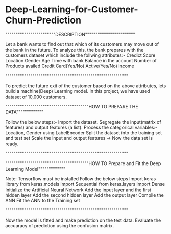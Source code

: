 # Deep-Learning-for-Customer-Churn-Prediction

""""""""""""""""""""""""DESCRIPTION""""""""""""""""""""""""

Let a bank wants to find out that which of its customers may move out of the bank in the future.
To analyze this, the bank prepares with the customers dataset which include the follwing attributes:-
  Credict Score
  Location
  Gender
  Age
  Time with bank
  Balance in the account
  Number of Products availed
  Credit Card(Yes/No)
  Active(Yes/No)
  Income
  
"""""""""""""""""""""""""""""""""""""""""""""""""""""""""""

To predict the future exit of the customer based on the above attributes, lets build a machine(Deep) Learning model.
In this project, we have used dataset of 10,000 customers.


""""""""""""""""""""""""""""""""""""""""HOW TO PREPARE THE DATA"""""""""""""

Follow the below steps:-
  Import the dataset.
  Segregate the input(matrix of features) and output features (a list).
  Process the categorical variables:- Location, Gender using LabelEncoder
  Split the dataset into the training set and test set
  Scale the input and output features
  -> Now the data set is ready.
  
"""""""""""""""""""""""""""""""""""""""""""""""""""""""""""


""""""""""""""""""""""""""""""""""""""""HOW TO Prepare and Fit the Deep Learning Model"""""""""""""

Note: Tensorflow must be installed
Follow the below steps
  Import keras library
  from keras.models import Sequential
  from keras.layers import Dense
  Initialize the Artificial Neural Network
  Add the input layer and the first hidden layer
  Add the second hidden layer
  Add the output layer
  Compile the ANN
  Fit the ANN to the Training set
  
  """""""""""""""""""""""""""""""""""""""""""""""""""""""""""
  
Now the model is fitted and make prediction on the test data.
Evaluate the accuaracy of prediction using the confusion matrix.

